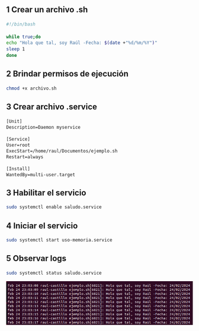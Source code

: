 ## 1 Crear un archivo .sh
```bash
#!/bin/bash

while true;do
echo "Hola que tal, soy Raúl -Fecha: $(date +"%d/%m/%Y")"
sleep 1
done
```

## 2 Brindar permisos de ejecución
```bash
chmod +x archivo.sh
```

## 3 Crear archivo .service 
```
[Unit]
Description=Daemon myservice

[Service]
User=root
ExecStart=/home/raul/Documentos/ejemplo.sh
Restart=always

[Install]
WantedBy=multi-user.target

```

## 3 Habilitar el servicio
```bash
sudo systemctl enable saludo.service
```

## 4 Iniciar el servicio
```bash
sudo systemctl start uso-memoria.service
```

## 5 Observar logs
```bash
sudo systemctl status saludo.service
```
![](./imgs/img.png)